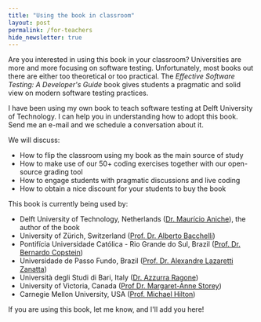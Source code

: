 ```yaml
---
title: "Using the book in classroom"
layout: post
permalink: /for-teachers
hide_newsletter: true
---
```


Are you interested in using this book in your classroom? Universities are more and more focusing on software testing. Unfortunately, most books out there are either too theoretical or too practical. The _Effective Software Testing: A Developer's Guide_ book gives students a pragmatic and solid view on modern software testing practices. 

I have been using my own book to teach software testing at Delft University of Technology. I can help you in understanding how to adopt this book. Send me an e-mail and we schedule a conversation about it. 

We will discuss:

* How to flip the classroom using my book as the main source of study
* How to make use of our 50+ coding exercises together with our open-source grading tool
* How to engage students with pragmatic discussions and live coding
* How to obtain a nice discount for your students to buy the book

This book is currently being used by: 

* Delft University of Technology, Netherlands ([Dr. Maurício Aniche](https://www.mauricioaniche.com)), the author of the book
* University of Zürich, Switzerland ([Prof. Dr. Alberto Bacchelli](https://sback.it))
* Pontifícia Universidade Católica - Rio Grande do Sul, Brazil ([Prof. Dr. Bernardo Copstein](https://www.linkedin.com/in/bernardo-copstein-3226095))
* Universidade de Passo Fundo, Brazil ([Prof. Dr. Alexandre Lazaretti Zanatta](https://www.linkedin.com/in/alexandre-lazaretti-zanatta-b7a461115/))
* Università degli Studi di Bari, Italy ([Dr. Azzurra Ragone](https://www.linkedin.com/in/azzurraragone/))
* University of Victoria, Canada ([Prof Dr. Margaret-Anne Storey](https://www.margaretstorey.com/))
* Carnegie Mellon University, USA ([Prof. Michael Hilton](https://www.cs.cmu.edu/~mhilton/))

If you are using this book, let me know, and I'll add you here!
